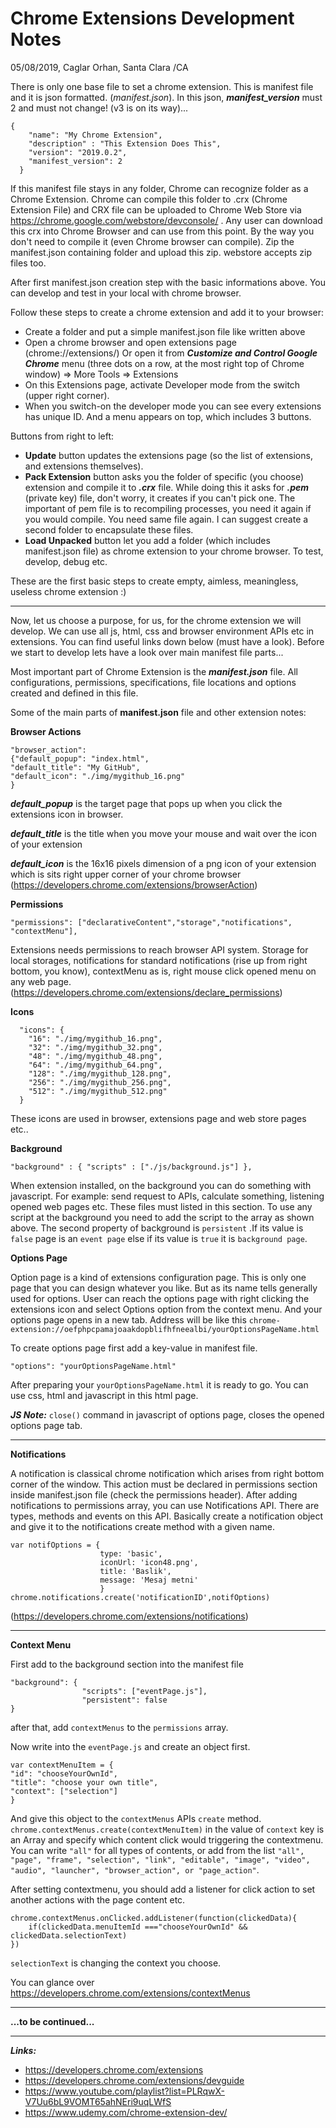 # **Chrome Extensions Development Notes** 

05/08/2019, Caglar Orhan, Santa Clara /CA

There is only one base file to set a chrome extension. This is manifest file and it is json formatted. (_manifest.json_). In this json, **_manifest_version_** must 2 and must not change! (v3 is on its way)...

    {
        "name": "My Chrome Extension",
        "description" : "This Extension Does This",
        "version": "2019.0.2",
        "manifest_version": 2
      }

If this manifest file stays in any folder, Chrome can recognize folder as a Chrome Extension. Chrome can compile this folder to .crx (Chrome Extension File) and CRX file can be uploaded to Chrome Web Store via https://chrome.google.com/webstore/devconsole/ .
Any user can download this crx into Chrome Browser and can use from this point.
By the way you don't need to compile it (even Chrome browser can compile). Zip the manifest.json containing folder and upload this zip. webstore accepts zip files too.

After first manifest.json creation step with the basic informations above. 
You can develop and test in your local with chrome browser.

Follow these steps to create a chrome extension and add it to your browser:
- Create a folder and put a simple manifest.json file like written above
- Open a chrome browser and open extensions page (chrome://extensions/) Or open it from  _**Customize and Control Google Chrome**_ menu (three dots on a row, at the most right top of Chrome window) ⇒ More Tools ⇒ Extensions 
- On this Extensions page, activate Developer mode from the switch (upper right corner).
- When you switch-on the developer mode you can see every extensions has unique ID. And a menu appears on top, which includes 3 buttons. 

Buttons from right to left: 
- **Update** button updates the extensions page (so the list of extensions, and extensions themselves).
- **Pack Extension** button asks you the folder of specific (you choose) extension and compile it to **_.crx_** file. While doing this it asks for _**.pem**_ (private key) file, don't worry, it creates if you can't pick one. The important of pem file is to recompiling processes, you need it again if you would compile. You need same file again. I can suggest create a second folder to encapsulate these files.
- **Load Unpacked** button let you add a folder (which includes manifest.json file) as chrome extension to your chrome browser. To test, develop, debug etc.

These are the first basic steps to create empty, aimless, meaningless, useless chrome extension :)

---
Now, let us choose a purpose, for us, for the chrome extension we will develop.
We can use all js, html, css and browser environment APIs etc in extensions. 
You can find useful links down below (must have a look). 
Before we start to develop lets have a look over main manifest file parts...


Most important part of Chrome Extension is the _**manifest.json**_ file.
All configurations, permissions, specifications, file locations and options created and defined in this file.

Some of the main parts of **manifest.json** file and other extension notes:

**Browser Actions** 

    "browser_action": 
    {"default_popup": "index.html",
    "default_title": "My GitHub",
    "default_icon": "./img/mygithub_16.png"
    }
 
_**default_popup**_ is the target page that pops up when you click the extensions icon in browser.

_**default_title**_ is the title when you move your mouse and wait over the icon of your extension

_**default_icon**_ is the 16x16 pixels dimension of a png icon of your extension which is sits right upper corner of your chrome browser 
(https://developers.chrome.com/extensions/browserAction)



**Permissions** 

    "permissions": ["declarativeContent","storage","notifications", "contextMenu"],

Extensions needs permissions to reach browser API system. Storage for local storages, notifications for standard notifications (rise up from right bottom, you know), contextMenu as is, right mouse click opened menu on any web page.
(https://developers.chrome.com/extensions/declare_permissions)

**Icons**

      "icons": {
        "16": "./img/mygithub_16.png",
        "32": "./img/mygithub_32.png",
        "48": "./img/mygithub_48.png",
        "64": "./img/mygithub_64.png",
        "128": "./img/mygithub_128.png",
        "256": "./img/mygithub_256.png",
        "512": "./img/mygithub_512.png"
      }
      
These icons are used in browser, extensions page and web store pages etc..    
      
**Background** 

    "background" : { "scripts" : ["./js/background.js"] },
When extension installed, on the background you can do something with javascript. For example: send request to APIs, calculate something, listening opened web pages etc. These files must listed in this section. To use any script at the background you need to add the script to the array as shown above. The second property of background is ``persistent`` .If its value is ``false`` page is an ``event page`` else if its value is ``true`` it is ``background page``.
 


**Options Page**

Option page is a kind of extensions configuration page. This is only one page that you can design whatever you like. But as its name tells generally used for options. User can reach the options page with right clicking the extensions icon and select Options option from the context menu. And your options page opens in a new tab. Address will be like this
 ``chrome-extension://oefphpcpamajoaakdopblifhfneealbi/yourOptionsPageName.html``
 
To create options page first add a key-value in manifest file.

    "options": "yourOptionsPageName.html"

After preparing your `yourOptionsPageName.html` it is ready to go. You can use css, html and javascript in this html page.

_**JS Note:**_ ``close()`` command in javascript of options page, closes the opened options page tab.





--- 


**Notifications**

A notification is classical chrome notification which arises from right bottom corner of the window. This action must be declared in permissions section inside manifest.json file (check the permissions header).
After adding notifications to permissions array, you can use Notifications API.
There are types, methods and events on this API. Basically create a notification object and give it to the notifications create method with a given name.

    var notifOptions = {
                        type: 'basic',
                        iconUrl: 'icon48.png',
                        title: 'Baslik',
                        message: 'Mesaj metni'
                        }
    chrome.notifications.create('notificationID',notifOptions)
            
(https://developers.chrome.com/extensions/notifications)

---
**Context Menu**

First add to the background section into the manifest file 

    "background": {
                    "scripts": ["eventPage.js"],
                    "persistent": false 
    }
after that, add ``contextMenus`` to the ``permissions`` array.

Now write into the ``eventPage.js`` and create an object first.

    var contextMenuItem = {
    "id": "chooseYourOwnId",
    "title": "choose your own title",
    "context": ["selection"]
    }
 And give this object to the ``contextMenus`` APIs ``create`` method.
 ``chrome.contextMenus.create(contextMenuItem)`` in the value of  ``context`` key is an Array and specify which content click would triggering the contextmenu. You can write ``"all"`` for all types of contents, or add from the list ``"all", "page", "frame", "selection", "link", "editable", "image", "video", "audio", "launcher", "browser_action", or "page_action"``.
 
 After setting contextmenu, you should add a listener for click action to set another actions with the page content etc.
 
    chrome.contextMenus.onClicked.addListener(function(clickedData){
        if(clickedData.menuItemId ==="chooseYourOwnId" && clickedData.selectionText) 
    })
    
`selectionText` is changing the context you choose.
 
 You can glance over https://developers.chrome.com/extensions/contextMenus    
    
    
---





**...to be continued...**
 









---
**_Links:_**
- https://developers.chrome.com/extensions 
- https://developers.chrome.com/extensions/devguide
- https://www.youtube.com/playlist?list=PLRqwX-V7Uu6bL9VOMT65ahNEri9uqLWfS 
- https://www.udemy.com/chrome-extension-dev/

